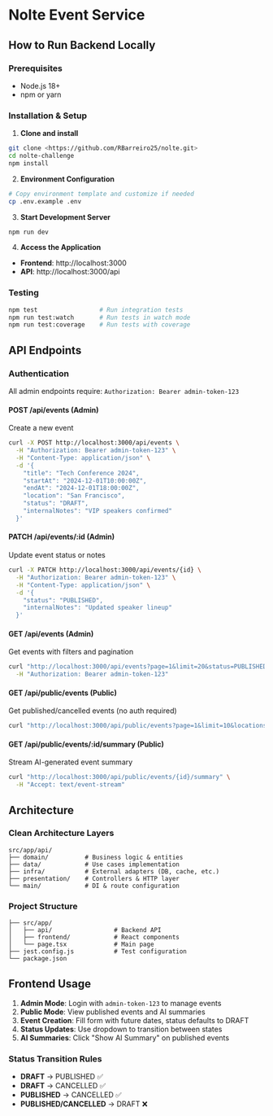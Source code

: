 # Nolte Event Service

## How to Run Backend Locally

### Prerequisites
- Node.js 18+ 
- npm or yarn

### Installation & Setup

1. **Clone and install**
```bash
git clone <https://github.com/RBarreiro25/nolte.git>
cd nolte-challenge
npm install
```

2. **Environment Configuration**
```bash
# Copy environment template and customize if needed
cp .env.example .env
```

3. **Start Development Server**
```bash
npm run dev
```

4. **Access the Application**
- **Frontend**: http://localhost:3000
- **API**: http://localhost:3000/api

### Testing
```bash
npm test                 # Run integration tests
npm run test:watch       # Run tests in watch mode
npm run test:coverage    # Run tests with coverage
```

## API Endpoints

### Authentication
All admin endpoints require: `Authorization: Bearer admin-token-123`

#### **POST /api/events** (Admin)
Create a new event
```bash
curl -X POST http://localhost:3000/api/events \
  -H "Authorization: Bearer admin-token-123" \
  -H "Content-Type: application/json" \
  -d '{
    "title": "Tech Conference 2024",
    "startAt": "2024-12-01T10:00:00Z",
    "endAt": "2024-12-01T18:00:00Z",
    "location": "San Francisco",
    "status": "DRAFT",
    "internalNotes": "VIP speakers confirmed"
  }'
```

#### **PATCH /api/events/:id** (Admin)
Update event status or notes
```bash
curl -X PATCH http://localhost:3000/api/events/{id} \
  -H "Authorization: Bearer admin-token-123" \
  -H "Content-Type: application/json" \
  -d '{
    "status": "PUBLISHED",
    "internalNotes": "Updated speaker lineup"
  }'
```

#### **GET /api/events** (Admin)
Get events with filters and pagination
```bash
curl "http://localhost:3000/api/events?page=1&limit=20&status=PUBLISHED&locations=San Francisco&dateFrom=2024-01-01&dateTo=2024-12-31" \
  -H "Authorization: Bearer admin-token-123"
```

#### **GET /api/public/events** (Public)
Get published/cancelled events (no auth required)
```bash
curl "http://localhost:3000/api/public/events?page=1&limit=10&locations=San Francisco&dateFrom=2024-01-01&dateTo=2024-12-31"
```

#### **GET /api/public/events/:id/summary** (Public)
Stream AI-generated event summary
```bash
curl "http://localhost:3000/api/public/events/{id}/summary" \
  -H "Accept: text/event-stream"
```

## Architecture

### Clean Architecture Layers
```
src/app/api/
├── domain/          # Business logic & entities
├── data/            # Use cases implementation  
├── infra/           # External adapters (DB, cache, etc.)
├── presentation/    # Controllers & HTTP layer
└── main/            # DI & route configuration
```

### Project Structure
```
├── src/app/
│   ├── api/                 # Backend API
│   ├── frontend/            # React components
│   └── page.tsx             # Main page
├── jest.config.js           # Test configuration
└── package.json
```

## Frontend Usage

1. **Admin Mode**: Login with `admin-token-123` to manage events
2. **Public Mode**: View published events and AI summaries  
3. **Event Creation**: Fill form with future dates, status defaults to DRAFT
4. **Status Updates**: Use dropdown to transition between states
5. **AI Summaries**: Click "Show AI Summary" on published events

### Status Transition Rules
- **DRAFT** → PUBLISHED ✅
- **DRAFT** → CANCELLED ✅  
- **PUBLISHED** → CANCELLED ✅
- **PUBLISHED/CANCELLED** → DRAFT ❌
